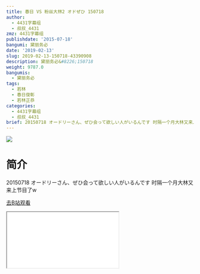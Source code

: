 ```yaml
---
title: 春日 VS 粉丝大林2 オドぜひ 150718
author:
  - 4431字幕组
  - 叔叔_4431
zmz: 4431字幕组
publishdate: '2015-07-18'
bangumi: 黛丽务必
date: '2019-02-13'
slug: 2019-02-13-150718-43390908
description: 黛丽务必&#8226;150718
weight: 9787.0
bangumis:
  - 黛丽务必
tags:
  - 若林
  - 春日俊彰
  - 若林正恭
categories:
  - 4431字幕组
  - 叔叔_4431
brief: 20150718 オードリーさん、ぜひ会って欲しい人がいるんです 时隔一个月大林又来上节目了w
---
```

![](https://i.imgur.com/AbZXz6X.jpg)
# 简介  
20150718 オードリーさん、ぜひ会って欲しい人がいるんです
时隔一个月大林又来上节目了w  

[去B站观看](https://www.bilibili.com/video/av43390908/)
<div class ="resp-container"><iframe class="testiframe" src="//player.bilibili.com/player.html?aid=43390908"", scrolling="no", allowfullscreen="true" > </iframe></div> 
